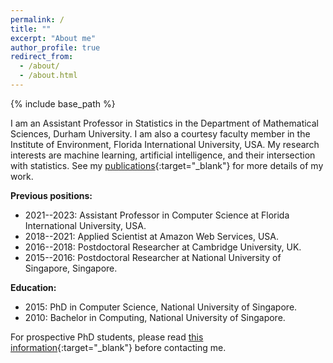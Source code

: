 ```yaml
---
permalink: /
title: ""
excerpt: "About me"
author_profile: true
redirect_from: 
  - /about/
  - /about.html
---
```


{% include base_path %}

I am an Assistant Professor in Statistics in the Department of Mathematical Sciences, Durham University. I am also a courtesy faculty member in the Institute of Environment, Florida International University, USA. My research interests are machine learning, artificial intelligence, and their intersection with statistics. See my [publications](https://nvcuong.github.io/publications/){:target="_blank"} for more details of my work.

**Previous positions:**
- 2021--2023: Assistant Professor in Computer Science at Florida International University, USA.
- 2018--2021: Applied Scientist at Amazon Web Services, USA.
- 2016--2018: Postdoctoral Researcher at Cambridge University, UK.
- 2015--2016: Postdoctoral Researcher at National University of Singapore, Singapore.

**Education:**
- 2015: PhD in Computer Science, National University of Singapore.
- 2010: Bachelor in Computing, National University of Singapore.

For prospective PhD students, please read [this information](https://nvcuong.github.io/prospective_students/){:target="_blank"} before contacting me.
